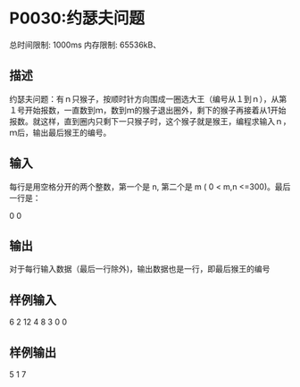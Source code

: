 # P0030:约瑟夫问题

总时间限制: 1000ms 内存限制: 65536kB、

## 描述

约瑟夫问题：有ｎ只猴子，按顺时针方向围成一圈选大王（编号从１到ｎ），从第１号开始报数，一直数到ｍ，数到ｍ的猴子退出圈外，剩下的猴子再接着从1开始报数。就这样，直到圈内只剩下一只猴子时，这个猴子就是猴王，编程求输入ｎ，ｍ后，输出最后猴王的编号。

## 输入

每行是用空格分开的两个整数，第一个是 n, 第二个是 m ( 0 < m,n <=300)。最后一行是：

0 0

## 输出

对于每行输入数据（最后一行除外)，输出数据也是一行，即最后猴王的编号
## 样例输入

6 2
12 4
8 3
0 0

## 样例输出

5
1
7